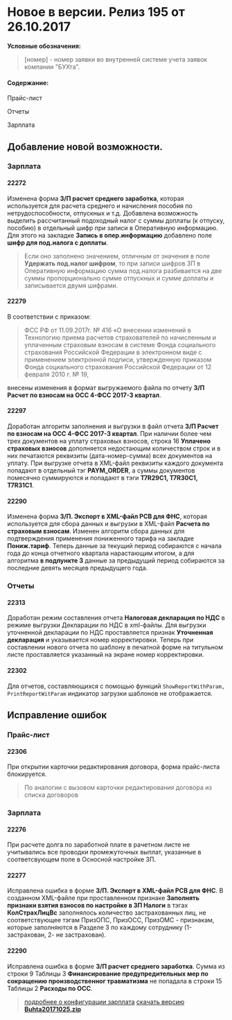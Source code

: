 ﻿
# Новое в версии. Релиз 195 от 26.10.2017

**Условные обозначения:**
 >[номер] - номер заявки во внутренней системе учета заявок компании "БУХта".


#### Содержание:

Прайс-лист

Отчеты

Зарплата

## Добавление новой возможности.

### Зарплата

#### 22272
Изменена форма __З/П расчет среднего заработка__, которая используется для расчета среднего и начисления пособия по нетрудоспособности, отпускных и т.д. Добавлена возможность
выделить рассчитанный подоходный налог с суммы доплаты (к отпуску, пособию) в отдельный шифр при записи в Оперативную информацию. Для этого на закладке __Запись в опер.информацию__
добавлено поле __шифр для под.налога с доплаты__.
>Если оно заполнено значением, отличным от значения в поле __Удержать под.налог шифром__, то при записи шифров ЗП
в Оперативную информацию сумма под.налога разбивается на две суммы пропорционально сумме отпускных и сумме доплаты и записывается двумя шифрами.

#### 22279
В соответствии с приказом:
>ФСС РФ от 11.09.2017г. № 416 «О внесении изменений в Технологию приема расчетов страхователей по начисленным и уплаченным страховым взносам
в системе Фонда социального страхования Российской Федерации в электронном виде с применением электронной подписи, утвержденную приказом Фонда социального страхования
Российской Федерации от 12 февраля 2010 г. № 19,

внесены изменения в формат выгружаемого файла по отчету __З/П Расчет по взносам на ОСС 4-ФСС 2017-3 квартал__.

#### 22297
Доработан алгоритм заполнения и выгрузки в файл отчета __З/П Расчет по взносам на ОСС 4-ФСС 2017-3 квартал__. При наличии более чем трех документов на уплату страховых взносов,
строка 16 __Уплачено страховых взносов__ дополняется недостающим количеством строк и в них печатаются реквизиты (дата-номер-сумма) всех документов на уплату.
При выгрузке отчета в XML-файл реквизиты каждого документа попадают в отдельный тэг __PAYM_ORDER__, а суммы документов помесячно суммируются и попадают в тэги __T7R29C1, T7R30C1, T7R31C1__.

#### 22290
Изменена форма __З/П. Экспорт в XML-файл РСВ для ФНС__, которая используется для сбора данных и выгрузки в XML-файл __Расчета по страховым взносам__.
Изменен алгоритм сбора данных для подтверждения применения пониженного тарифа на закладке __Пониж.тариф__. Теперь данные за текущий период собираются с начала года
до конца отчетного квартала нарастающим итогом, а для алгоритма __в подпункте 3__ данные за предыдущий период собираются за последние девять месяцев предыдущего года.

### Отчеты

#### 22313
Доработан режим составления отчета __Налоговая декларация по НДС__ в режиме выгрузки Декларации по НДС в xml-файлы.
Для выгрузки уточненной декларации по НДС проставляется признак __Уточненная декларация__ и указывается номер корректировки.
Теперь при составлении нового отчета по шаблону в печатной форме на титульном листе проставляется указанный на экране номер корректировки.

#### 22302
Для отчетов, составляющихся с помощью функций
``` ShowReportWithParam, PrintReportWitParam ```
индикатор загрузки шаблонов не отображается.

## Исправление ошибок

### Прайс-лист

#### 22306
При открытии карточки редактирования договора, форма прайс-листа блокируется.
>По аналогии с вызовом карточки редактирования договора из списка договоров

### Зарплата

#### 22276
При расчете долга по заработной плате в рачетном листе не учитывались все проводки промежуточных выплат, указанные в соответсвующем поле
в Осносной настройке ЗП.

#### 22277
Исправлена ошибка в форме __З/П. Экспорт в XML-файл РСВ для ФНС__.
В созданном XML-файле при проставленном признаке __Заполнять признаки взятия взносов по
настройке в ЗП Налоги__ в тэгах __КолСтрахЛицВс__ заполнялось количество застрахованных лиц, не соответствующее тэгам ПризОПС, ПризОСС, ПризОМС - признакам,
которые заполняются в Разделе 3 по каждому сотруднику (1-застрахован, 2- не застрахован).

#### 22290
Исправлена ошибка в форме __З/П расчет среднего заработка__.
Сумма из строки 9 Таблицы 3 __Финансирование предупредительных мер по сокращению производственног травматизма__ не попадала в строки 15 Таблицы 2 __Расходы по ОСС__.

> [подробнее о конфигурации зарплата](Стандартная_Зарплата.htm)
[скачать версию **Buhta20171025.zip**](Buhta20171025.zip)



